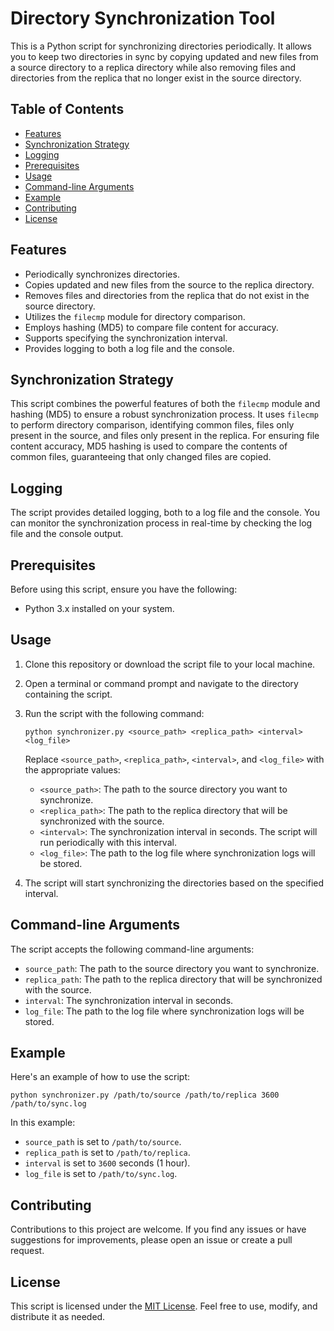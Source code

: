 # Directory Synchronization Tool

This is a Python script for synchronizing directories periodically. It allows you to keep two directories in sync by copying updated and new files from a source directory to a replica directory while also removing files and directories from the replica that no longer exist in the source directory.

## Table of Contents

- [Features](#features)
- [Synchronization Strategy](#synchronization-strategy)
- [Logging](#logging)
- [Prerequisites](#prerequisites)
- [Usage](#usage)
- [Command-line Arguments](#command-line-arguments)
- [Example](#example)
- [Contributing](#contributing)
- [License](#license)

## Features

- Periodically synchronizes directories.
- Copies updated and new files from the source to the replica directory.
- Removes files and directories from the replica that do not exist in the source directory.
- Utilizes the `filecmp` module for directory comparison.
- Employs hashing (MD5) to compare file content for accuracy.
- Supports specifying the synchronization interval.
- Provides logging to both a log file and the console.

## Synchronization Strategy

This script combines the powerful features of both the `filecmp` module and hashing (MD5) to ensure a robust synchronization process. It uses `filecmp` to perform directory comparison, identifying common files, files only present in the source, and files only present in the replica. For ensuring file content accuracy, MD5 hashing is used to compare the contents of common files, guaranteeing that only changed files are copied.

## Logging

The script provides detailed logging, both to a log file and the console. You can monitor the synchronization process in real-time by checking the log file and the console output.


## Prerequisites

Before using this script, ensure you have the following:

- Python 3.x installed on your system.

## Usage

1. Clone this repository or download the script file to your local machine.

2. Open a terminal or command prompt and navigate to the directory containing the script.

3. Run the script with the following command:

   ```shell
   python synchronizer.py <source_path> <replica_path> <interval> <log_file>
   ```

   Replace `<source_path>`, `<replica_path>`, `<interval>`, and `<log_file>` with the appropriate values:

   - `<source_path>`: The path to the source directory you want to synchronize.
   - `<replica_path>`: The path to the replica directory that will be synchronized with the source.
   - `<interval>`: The synchronization interval in seconds. The script will run periodically with this interval.
   - `<log_file>`: The path to the log file where synchronization logs will be stored.

4. The script will start synchronizing the directories based on the specified interval.

## Command-line Arguments

The script accepts the following command-line arguments:

- `source_path`: The path to the source directory you want to synchronize.
- `replica_path`: The path to the replica directory that will be synchronized with the source.
- `interval`: The synchronization interval in seconds.
- `log_file`: The path to the log file where synchronization logs will be stored.

## Example

Here's an example of how to use the script:

```shell
python synchronizer.py /path/to/source /path/to/replica 3600 /path/to/sync.log
```

In this example:

- `source_path` is set to `/path/to/source`.
- `replica_path` is set to `/path/to/replica`.
- `interval` is set to `3600` seconds (1 hour).
- `log_file` is set to `/path/to/sync.log`.


## Contributing

Contributions to this project are welcome. If you find any issues or have suggestions for improvements, please open an issue or create a pull request.

## License

This script is licensed under the [MIT License](LICENSE). Feel free to use, modify, and distribute it as needed.